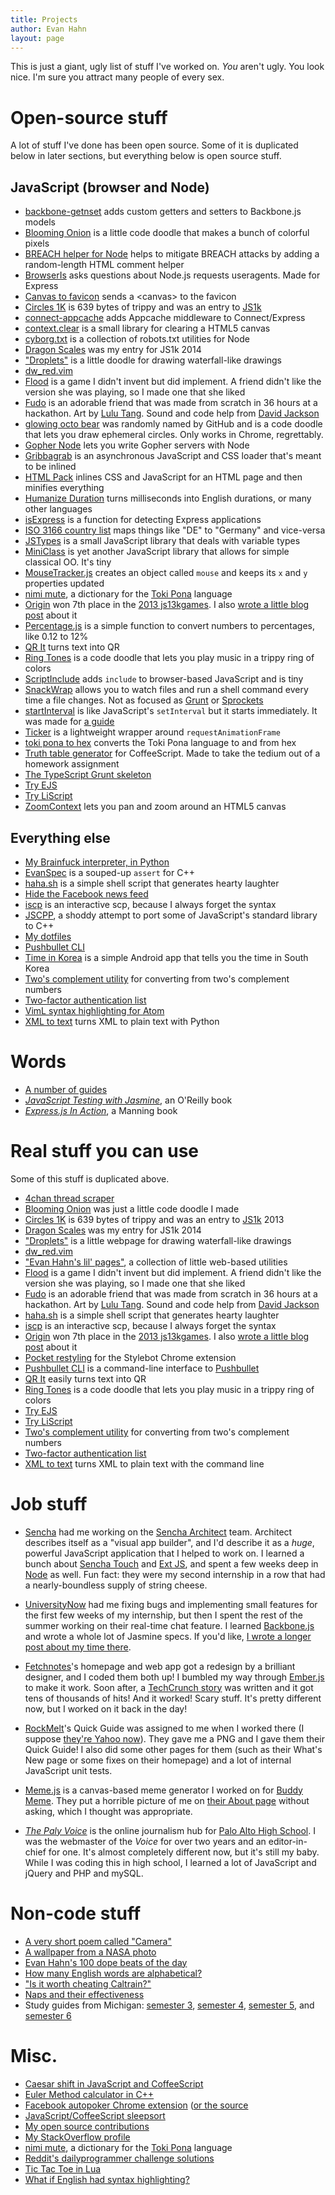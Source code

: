 ```yaml
---
title: Projects
author: Evan Hahn
layout: page
---
```

This is just a giant, ugly list of stuff I've worked on. *You* aren't ugly. You look nice. I'm sure you attract many people of every sex.

Open-source stuff
=================

A lot of stuff I've done has been open source. Some of it is duplicated below in later sections, but everything below is open source stuff.

JavaScript (browser and Node)
-----------------------------

* [backbone-getnset](https://github.com/EvanHahn/backbone-getnset) adds custom getters and setters to Backbone.js models
* [Blooming Onion](https://evanhahn.github.io/blooming-onion/) is a little code doodle that makes a bunch of colorful pixels
* [BREACH helper for Node](https://github.com/EvanHahn/node-breach-helper) helps to mitigate BREACH attacks by adding a random-length HTML comment helper
* [BrowserIs](https://github.com/EvanHahn/BrowserIs) asks questions about Node.js requests useragents. Made for Express
* [Canvas to favicon](https://github.com/EvanHahn/canvas-to-favicon) sends a &lt;canvas&gt; to the favicon
* [Circles 1K](/circles-1k) is 639 bytes of trippy and was an entry to [JS1k](http://js1k.com)
* [connect-appcache](https://github.com/EvanHahn/connect-appcache) adds Appcache middleware to Connect/Express
* [context.clear](https://github.com/EvanHahn/context-dot-clear) is a small library for clearing a HTML5 canvas
* [cyborg.txt](https://github.com/EvanHahn/cyborg.txt) is a collection of robots.txt utilities for Node
* [Dragon Scales](http://js1k.com/2014-dragons/demo/1850) was my entry for JS1k 2014
* ["Droplets"](/tape/droplets/) is a little doodle for drawing waterfall-like drawings
* [dw_red.vim](/vim_dw_red)
* [Flood](/tape/flood/) is a game I didn't invent but did implement. A friend didn't like the version she was playing, so I made one that she liked
* [Fudo](/tape/fudo) is an adorable friend that was made from scratch in 36 hours at a hackathon. Art by [Lulu Tang](http://www.luluspice.com/). Sound and code help from [David Jackson](http://www.linkedin.com/pub/david-jackson/64/1aa/5b3/)
* [glowing octo bear](https://evanhahn.github.io/glowing-octo-bear/) was randomly named by GitHub and is a code doodle that lets you draw ephemeral circles. Only works in Chrome, regrettably.
* [Gopher Node](https://github.com/EvanHahn/gopher-node) lets you write Gopher servers with Node
* [Gribbagrab](https://github.com/EvanHahn/Gribbagrab) is an asynchronous JavaScript and CSS loader that's meant to be inlined
* [HTML Pack](https://github.com/EvanHahn/node-html-pack) inlines CSS and JavaScript for an HTML page and then minifies everything
* [Humanize Duration](https://github.com/EvanHahn/HumanizeDuration.js) turns milliseconds into English durations, or many other languages
* [isExpress](https://github.com/EvanHahn/isExpress/tree/master) is a function for detecting Express applications
* [ISO 3166 country list](https://github.com/EvanHahn/iso-3166-country-list) maps things like "DE" to "Germany" and vice-versa
* [JSTypes](https://github.com/EvanHahn/JSTypes) is a small JavaScript library that deals with variable types
* [MiniClass](https://github.com/EvanHahn/MiniClass) is yet another JavaScript library that allows for simple classical OO. It's tiny
* [MouseTracker.js](https://github.com/EvanHahn/MouseTracker.js) creates an object called `mouse` and keeps its `x` and `y` properties updated
* [nimi mute](http://evanhahn.github.io/nimi-mute/), a dictionary for the [Toki Pona](http://tokipona.org/) language
* [Origin](http://js13kgames.com/entries/origin) won 7th place in the [2013 js13kgames](http://2013.js13kgames.com). I also [wrote a little blog post](/origin-js13kgames/) about it
* [Percentage.js](https://github.com/EvanHahn/percentage.js) is a simple function to convert numbers to percentages, like 0.12 to 12%
* [QR It](http://evanhahn.github.io/QRIt/) turns text into QR
* [Ring Tones](https://evanhahn.github.io/ring-tones/) is a code doodle that lets you play music in a trippy ring of colors
* [ScriptInclude](https://github.com/EvanHahn/ScriptInclude) adds `include` to browser-based JavaScript and is tiny
* [SnackWrap](https://github.com/EvanHahn/SnackWrap) allows you to watch files and run a shell command every time a file changes. Not as focused as [Grunt](http://gruntjs.com/) or [Sprockets](https://github.com/sstephenson/sprockets)
* [startInterval](https://github.com/EvanHahn/startInterval) is like JavaScript's `setInterval` but it starts immediately. It was made for [a guide](/make-an-npm-baby/)
* [Ticker](https://github.com/EvanHahn/ticker) is a lightweight wrapper around `requestAnimationFrame`
* [toki pona to hex](https://github.com/EvanHahn/toki-pona-to-hex) converts the Toki Pona language to and from hex
* [Truth table generator](https://github.com/EvanHahn/truth-table) for CoffeeScript. Made to take the tedium out of a homework assignment
* [The TypeScript Grunt skeleton](https://github.com/EvanHahn/TypeScript-Grunt-skeleton)
* [Try EJS](https://evanhahn.github.io/try-EJS/)
* [Try LiScript](http://evanhahn.github.com/Try-LiScript/)
* [ZoomContext](https://github.com/EvanHahn/ZoomContext) lets you pan and zoom around an HTML5 canvas

Everything else
---------------

* [My Brainfuck interpreter, in Python](https://github.com/EvanHahn/brainfuck-interpreter/tree/master)
* [EvanSpec](https://github.com/EvanHahn/EvanSpec) is a souped-up `assert` for C++
* [haha.sh](https://github.com/EvanHahn/haha.sh) is a simple shell script that generates hearty laughter
* [Hide the Facebook news feed](https://github.com/EvanHahn/hide-news-feed)
* [iscp](https://github.com/EvanHahn/iscp) is an interactive scp, because I always forget the syntax
* [JSCPP](https://github.com/EvanHahn/JSCPP), a shoddy attempt to port some of JavaScript's standard library to C++
* [My dotfiles](https://github.com/evanhahn/dotfiles)
* [Pushbullet CLI](https://github.com/EvanHahn/pushbullet-cli)
* [Time in Korea](https://github.com/EvanHahn/time-in-korea) is a simple Android app that tells you the time in South Korea
* [Two's complement utility](https://github.com/EvanHahn/twos-complement-util) for converting from two's complement numbers
* [Two-factor authentication list](/2fa/)
* [VimL syntax highlighting for Atom](https://github.com/EvanHahn/atom-vimL)
* [XML to text](https://github.com/EvanHahn/xml-to-text) turns XML to plain text with Python

Words
=====

* [A number of guides](/guides)
* [*JavaScript Testing with Jasmine*](http://shop.oreilly.com/product/0636920028277.do), an O'Reilly book
* [*Express.js In Action*](http://manning.com/hahn/?a_aid=express-in-action&a_bid=fe3fcff7), a Manning book

Real stuff you can use
======================

Some of this stuff is duplicated above.

* [4chan thread scraper](https://github.com/EvanHahn/4chan-thread-scraper)
* [Blooming Onion](https://evanhahn.github.io/blooming-onion/) was just a little code doodle I made
* [Circles 1K](/circles-1k) is 639 bytes of trippy and was an entry to [JS1k](http://js1k.com) 2013
* [Dragon Scales](http://js1k.com/2014-dragons/demo/1850) was my entry for JS1k 2014
* ["Droplets"](/tape/droplets/) is a little webpage for drawing waterfall-like drawings
* [dw_red.vim](/vim_dw_red)
* ["Evan Hahn's lil' pages"](/tape/lil/), a collection of little web-based utilities
* [Flood](/tape/flood/) is a game I didn't invent but did implement. A friend didn't like the version she was playing, so I made one that she liked
* [Fudo](/tape/fudo) is an adorable friend that was made from scratch in 36 hours at a hackathon. Art by [Lulu Tang](http://www.luluspice.com/). Sound and code help from [David Jackson](http://www.linkedin.com/pub/david-jackson/64/1aa/5b3/)
* [haha.sh](https://github.com/EvanHahn/haha.sh) is a simple shell script that generates hearty laughter
* [iscp](https://github.com/EvanHahn/iscp) is an interactive scp, because I always forget the syntax
* [Origin](http://js13kgames.com/entries/origin) won 7th place in the [2013 js13kgames](http://2013.js13kgames.com). I also [wrote a little blog post](/origin-js13kgames/) about it
* [Pocket restyling](http://stylebot.me/styles/1533) for the Stylebot Chrome extension
* [Pushbullet CLI](https://github.com/EvanHahn/pushbullet-cli) is a command-line interface to [Pushbullet](https://www.pushbullet.com/)
* [QR It](http://evanhahn.github.io/QRIt/) easily turns text into QR
* [Ring Tones](https://evanhahn.github.io/blooming-onion/) is a code doodle that lets you play music in a trippy ring of colors
* [Try EJS](https://evanhahn.github.io/try-EJS/)
* [Try LiScript](http://evanhahn.github.com/Try-LiScript/)
* [Two's complement utility](https://github.com/EvanHahn/twos-complement-util) for converting from two's complement numbers
* [Two-factor authentication list](/2fa/)
* [XML to text](https://github.com/EvanHahn/xml-to-text) turns XML to plain text with the command line

Job stuff
=========

* [Sencha](http://www.sencha.com/) had me working on the [Sencha Architect](http://www.sencha.com/products/architect) team. Architect describes itself as a "visual app builder", and I'd describe it as a _huge_, powerful JavaScript application that I helped to work on. I learned a bunch about [Sencha Touch](http://www.sencha.com/products/touch/) and [Ext JS](http://www.sencha.com/products/extjs/), and spent a few weeks deep in [Node](http://nodejs.org/) as well. Fun fact: they were my second internship in a row that had a nearly-boundless supply of string cheese.

* [UniversityNow](http://unow.com/) had me fixing bugs and implementing small features for the first few weeks of my internship, but then I spent the rest of the summer working on their real-time chat feature. I learned [Backbone.js](http://backbonejs.org/) and wrote a whole lot of Jasmine specs. If you'd like, [I wrote a longer post about my time there](/on-my-internship-at-universitynow).

* [Fetchnotes](http://www.fetchnotes.com)'s homepage and web app got a redesign by a brilliant designer, and I coded them both up! I bumbled my way through [Ember.js](http://emberjs.com/) to make it work. Soon after, a [TechCrunch story](http://techcrunch.com/2012/04/12/fetchnotes-launches-a-simple-cloud-based-note-taking-service-that-twitter-users-will-love/) was written and it got tens of thousands of hits! And it worked! Scary stuff. It's pretty different now, but I worked on it back in the day!

* [RockMelt](http://rockmelt.com/)'s Quick Guide was assigned to me when I worked there (I suppose [they're Yahoo now](http://yahoo.tumblr.com/post/57166940839/)). They gave me a PNG and I gave them their Quick Guide! I also did some other pages for them (such as their What's New page or some fixes on their homepage) and a lot of internal JavaScript unit tests.

* [Meme.js](https://github.com/BuddyMeme/Meme.js) is a canvas-based meme generator I worked on for [Buddy Meme](http://www.buddymeme.com/). They put a horrible picture of me on [their About page](http://www.buddymeme.com/about) without asking, which I thought was appropriate.

* [_The Paly Voice_](http://palyvoice.com/) is the online journalism hub for [Palo Alto High School](http://www.paly.net/). I was the webmaster of the _Voice_ for over two years and an editor-in-chief for one. It's almost completely different now, but it's still my baby. While I was coding this in high school, I learned a lot of JavaScript and jQuery and PHP and mySQL.

Non-code stuff
==============

* [A very short poem called "Camera"](http://issuu.com/netspencer/docs/calliope?mode=window&pageNumber=12)
* [A wallpaper from a NASA photo](/wp-content/uploads/2013/02/astro/)
* [Evan Hahn's 100 dope beats of the day](/dbotd/)
* [How many English words are alphabetical?](/under-1-of-english-words-are-alphabetical)
* ["Is it worth cheating Caltrain?"](/is-it-worth-cheating-caltrain)
* [Naps and their effectiveness](/naps-and-their-effectiveness)
* Study guides from Michigan: [semester 3](/a-couple-of-resources-from-my-3rd-semester), [semester 4](/resources-from-my-4th-semester), [semester 5](/resources-from-my-5th-semester), and [semester 6](/semester-6-resources)

Misc.
=====

* [Caesar shift in JavaScript and CoffeeScript](/caesar-shift-in-javascript)
* [Euler Method calculator in C++](/euler-method-calculator)
* [Facebook autopoker Chrome extension](/wp-content/uploads/2012/09/pokey/pokey.zip) ([or the source](/wp-content/uploads/2012/09/pokey/src/)
* [JavaScript/CoffeeScript sleepsort](/javascript-sleepsort)
* [My open source contributions](/random/my-open-source-contributions/)
* [My StackOverflow profile](http://stackoverflow.com/users/804100)
* [nimi mute](http://evanhahn.github.io/nimi-mute/), a dictionary for the [Toki Pona](http://tokipona.org/) language
* [Reddit's dailyprogrammer challenge solutions](/random/rdailyprogrammer-solutions)
* [Tic Tac Toe in Lua](https://gist.github.com/1135851)
* [What if English had syntax highlighting?](http://evanhahn.github.io/English-text-highlighting/)
